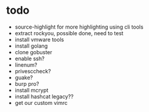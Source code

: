 # todo

- source-highlight for more highlighting using cli tools
- extract rockyou, possible done, need to test
- install vmware tools
- install golang
- clone gobuster
- enable ssh?
- linenum?
- privesccheck?
- guake?
- burp pro?
- install mcrypt
- install hashcat legacy??
- get our custom vimrc

